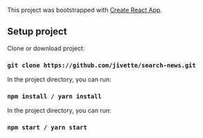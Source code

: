 This project was bootstrapped with [Create React App](https://github.com/facebook/create-react-app).

## Setup project

Clone or download project:

### `git clone https://github.com/jivette/search-news.git`

In the project directory, you can run:

### `npm install / yarn install`

In the project directory, you can run:

### `npm start / yarn start`
